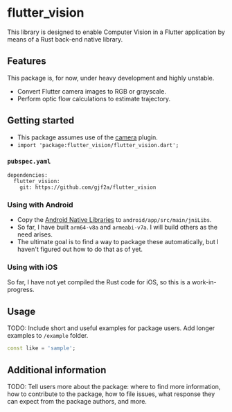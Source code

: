 # flutter_vision

This library is designed to enable Computer Vision in a Flutter application by means of a Rust
back-end native library.

## Features

This package is, for now, under heavy development and highly unstable. 

* Convert Flutter camera images to RGB or grayscale.
* Perform optic flow calculations to estimate trajectory.

## Getting started

* This package assumes use of the [camera](https://pub.dev/packages/camera) plugin.
* `import 'package:flutter_vision/flutter_vision.dart';`

### `pubspec.yaml`
```
dependencies:
  flutter_vision:
    git: https://github.com/gjf2a/flutter_vision
```

### Using with Android

* Copy the [Android Native Libraries](https://github.com/gjf2a/flutter_vision/tree/main/android/app/src/main/jniLibs) to `android/app/src/main/jniLibs`.
* So far, I have built `arm64-v8a` and `armeabi-v7a`. I will build others as the need arises.
* The ultimate goal is to find a way to package these automatically, but I haven't figured out how to do that as of yet.

### Using with iOS

So far, I have not yet compiled the Rust code for iOS, so this is a work-in-progress.

## Usage

TODO: Include short and useful examples for package users. Add longer examples
to `/example` folder.

```dart
const like = 'sample';
```

## Additional information

TODO: Tell users more about the package: where to find more information, how to
contribute to the package, how to file issues, what response they can expect
from the package authors, and more.
